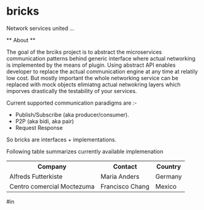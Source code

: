 # bricks
Network services united ...

** About **

The goal of the brciks project is to abstract the microservices communication patterns behind generic interface where actual networking is implemented by the means of plugin. Using abstract API enables developer to replace the actual communication engine at any time at relatily low cost. But mostly important the whole networking service can be replaced with mock objects elimiatng actual netwokring layers which imporves drastically the testability of your services.

Current supported communication paradigms are :-
- Publish/Subscribe (aka producer/consumer).
- P2P (aka bidi, aka pair) 
- Request Response 

So bricks are interfaces + implementations. 

Following table summarizes currently available implemenation


<table>
  <tr>
    <th>Company</th>
    <th>Contact</th>
    <th>Country</th>
  </tr>
  <tr>
    <td>Alfreds Futterkiste</td>
    <td>Maria Anders</td>
    <td>Germany</td>
  </tr>
  <tr>
    <td>Centro comercial Moctezuma</td>
    <td>Francisco Chang</td>
    <td>Mexico</td>
  </tr>
</table>



#in
